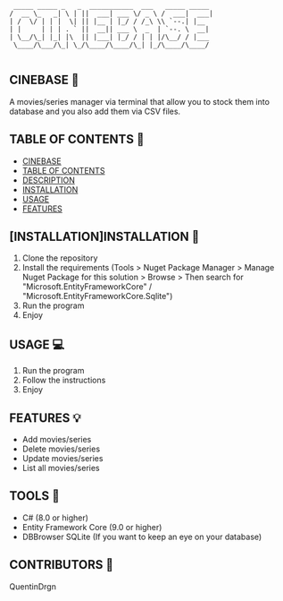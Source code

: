 ```
 _____ _____ _   _  ___________  ___   _____ _____ 
/  __ \_   _| \ | ||  ___| ___ \/ _ \ /  ___|  ___|
| /  \/ | | |  \| || |__ | |_/ / /_\ \\ `--.| |__  
| |     | | | . ` ||  __|| ___ \  _  | `--. \  __| 
| \__/\_| |_| |\  || |___| |_/ / | | |/\__/ / |___ 
 \____/\___/\_| \_/\____/\____/\_| |_/\____/\____/ 
                                                   
```
                                                   
## CINEBASE :popcorn:

A movies/series manager via terminal that allow you to stock them into database and you also add them via CSV files.

## TABLE OF CONTENTS :book:

- [CINEBASE](#cinebase)
- [TABLE OF CONTENTS](#table-of-contents)
- [DESCRIPTION](#description)
- [INSTALLATION](#installation)
- [USAGE](#usage)
- [FEATURES](#features)

## [INSTALLATION]INSTALLATION :wrench:

1. Clone the repository
2. Install the requirements (Tools > Nuget Package Manager > Manage Nuget Package for this solution > Browse > Then search for "Microsoft.EntityFrameworkCore" / "Microsoft.EntityFrameworkCore.Sqlite")
3. Run the program
4. Enjoy

## USAGE :computer:

1. Run the program
2. Follow the instructions
3. Enjoy

## FEATURES :bulb:

- Add movies/series
- Delete movies/series
- Update movies/series
- List all movies/series

## TOOLS :hammer:

- C# (8.0 or higher)
- Entity Framework Core (9.0 or higher)
- DBBrowser SQLite (If you want to keep an eye on your database)

## CONTRIBUTORS :busts_in_silhouette:

QuentinDrgn








